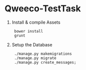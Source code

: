 # Qweeco-TestTask

1. Install & compile Assets

        bower install
        grunt

2. Setup the Database

		./manage.py makemigrations
		./manage.py migrate
        ./manage.py create_messages;
